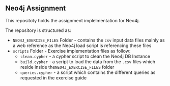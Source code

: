 ## Neo4j Assignment

This repositoty holds the assignment implelmentation for Neo4j.

The repository is structured as:

- `NEO4J_EXERCISE_FILES` Folder - contains the `csv` input data files mainly as a web reference as the Neo4j load script is referencing these files
- `scripts` Folder - Exercise implementation files as follow:
  - `clean.cypher` - a cypher script to clean the Neo4j DB Instance
  - `build.cypher` - a script to load the data from the `.csv` files which reside inside the`NEO4J_EXERCISE_FILES` folder
  - `queries.cypher` - a script which contains the different queries as requested in the exercise guide

